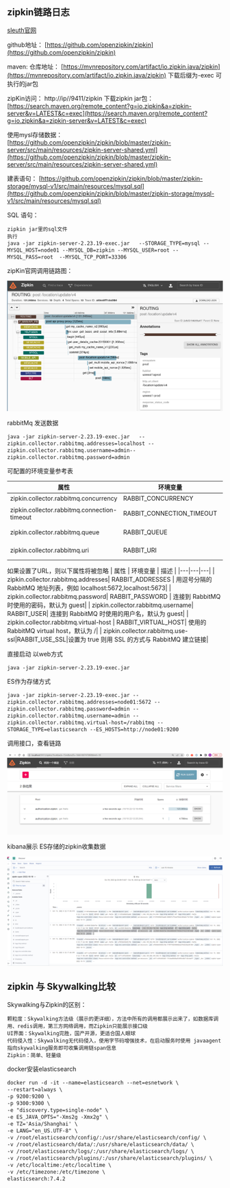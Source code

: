 ## zipkin链路日志
[sleuth官网](https://docs.spring.io/spring-cloud-sleuth/docs/2.2.8.RELEASE/reference/html/#redis)

github地址： [https://github.com/openzipkin/zipkin](https://github.com/openzipkin/zipkin)

maven: 仓库地址： [https://mvnrepository.com/artifact/io.zipkin.java/zipkin](https://mvnrepository.com/artifact/io.zipkin.java/zipkin)  下载后缀为-exec 可执行的jar包

zipKin访问： http://ip//9411/zipkin   下载zipkin jar包： [https://search.maven.org/remote_content?g=io.zipkin&a=zipkin-server&v=LATEST&c=exec](https://search.maven.org/remote_content?g=io.zipkin&a=zipkin-server&v=LATEST&c=exec)

使用mysl存储数据：
[https://github.com/openzipkin/zipkin/blob/master/zipkin-server/src/main/resources/zipkin-server-shared.yml](https://github.com/openzipkin/zipkin/blob/master/zipkin-server/src/main/resources/zipkin-server-shared.yml)

建表语句： [https://github.com/openzipkin/zipkin/blob/master/zipkin-storage/mysql-v1/src/main/resources/mysql.sql](https://github.com/openzipkin/zipkin/blob/master/zipkin-storage/mysql-v1/src/main/resources/mysql.sql)

SQL 语句：

```
zipkin jar里的sql文件
执行
java -jar zipkin-server-2.23.19-exec.jar   --STORAGE_TYPE=mysql --MYSQL_HOST=node01 --MYSQL_DB=zipkin --MYSQL_USER=root --MYSQL_PASS=root  --MYSQL_TCP_PORT=33306 
```


zipKin官网调用链路图：

![输入图片说明](../images/zipkin/%E6%9C%8D%E5%8A%A1%E8%B0%83%E7%94%A8image.png)

rabbitMq 发送数据
```
java -jar zipkin-server-2.23.19-exec.jar   --zipkin.collector.rabbitmq.addresses=localhost --zipkin.collector.rabbitmq.username=admin--zipkin.collector.rabbitmq.password=admin
```
可配置的环境变量参考表

|  属性 | 环境变量  |  描述 |
|---|---|---|
| zipkin.collector.rabbitmq.concurrency  | RABBIT_CONCURRENCY  |  并发消费者数量，默认为 1 |
| zipkin.collector.rabbitmq.connection-timeout | RABBIT_CONNECTION_TIMEOUT |  建立连接时的超时时间，默认为 60000 毫秒，即 1 分钟|
| zipkin.collector.rabbitmq.queue| RABBIT_QUEUE	 |  从中获取 span 信息的队列，默认为 zipkin|
| zipkin.collector.rabbitmq.uri	 | RABBIT_URI | 符合 RabbitMQ URI 规范 的 URI，例如 amqp://user:pass@host:10000/vhost|
如果设置了URL，则以下属性将被忽略
|  属性 | 环境变量  |  描述 |
|---|---|---|
| zipkin.collector.rabbitmq.addresses| RABBIT_ADDRESSES	|  用逗号分隔的 RabbitMQ 地址列表，例如 localhost:5672,localhost:5673|
| zipkin.collector.rabbitmq.password| RABBIT_PASSWORD |  连接到 RabbitMQ 时使用的密码，默认为 guest|
| zipkin.collector.rabbitmq.username| RABBIT_USER|  连接到 RabbitMQ 时使用的用户名，默认为 guest|
| zipkin.collector.rabbitmq.virtual-host | RABBIT_VIRTUAL_HOST| 使用的 RabbitMQ virtual host，默认为 /|
| zipkin.collector.rabbitmq.use-ssl|RABBIT_USE_SSL|设置为 true 则用 SSL 的方式与 RabbitMQ 建立链接|

直接启动 以web方式

```
java -jar zipkin-server-2.23.19-exec.jar
```


ES作为存储方式

```
java -jar zipkin-server-2.23.19-exec.jar --zipkin.collector.rabbitmq.addresses=node01:5672 --zipkin.collector.rabbitmq.password=admin --zipkin.collector.rabbitmq.username=admin --zipkin.collector.rabbitmq.virtual-host=/rabbitmq --STORAGE_TYPE=elasticsearch --ES_HOSTS=http://node01:9200
```
调用接口，查看链路

![输入图片说明](../images/zipkin/%E9%93%BE%E8%B7%AF%E8%B0%83%E7%94%A8%E6%8E%A5%E5%8F%A3image.png)


 kibana展示 ES存储的zipkin收集数据

![输入图片说明](../images/zipkin/kibana%E5%B1%95%E7%A4%BAES%E5%AD%98%E5%82%A8%E7%9A%84zipkin%E6%94%B6%E9%9B%86%E6%95%B0%E6%8D%AEimage.png)


## zipkin 与 Skywalking比较
Skywalking与Zipkin的区别：

```
颗粒度：Skywalking方法级（展示的更详细），方法中所有的调用都展示出来了，如数据库调用、redis调用，第三方网络调用，而Zipkin只能展示接口级
UI界面：Skywalking完胜，国产开源，更适合国人眼球
代码侵入性：Skywalking无代码侵入，使用字节码增强技术，在启动服务时使用 javaagent 指向skywalking服务即可收集调用链span信息
Zipkin：简单、轻量级
```
docker安装elasticsearch
```
docker run -d -it --name=elasticsearch --net=esnetwork \
--restart=always \
-p 9200:9200 \
-p 9300:9300 \
-e "discovery.type=single-node" \
-e ES_JAVA_OPTS="-Xms2g -Xmx2g" \
-e TZ='Asia/Shanghai' \
-e LANG="en_US.UTF-8" \
-v /root/elasticsearch/config/:/usr/share/elasticsearch/config/ \
-v /root/elasticsearch/data/:/usr/share/elasticsearch/data/ \
-v /root/elasticsearch/logs/:/usr/share/elasticsearch/logs/ \
-v /root/elasticsearch/plugins/:/usr/share/elasticsearch/plugins/ \
-v /etc/localtime:/etc/localtime \
-v /etc/timezone:/etc/timezone \
elasticsearch:7.4.2
```


